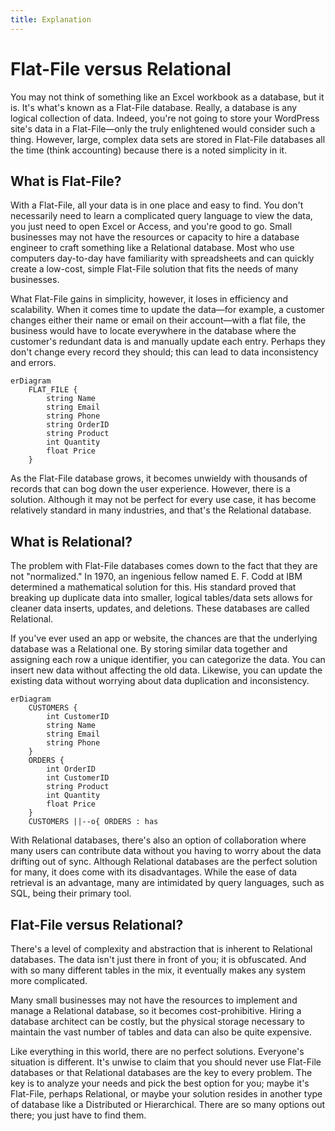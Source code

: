 ```yaml
---
title: Explanation
---
```


# Flat-File versus Relational

You may not think of something like an Excel workbook as a database, but it is. It's what's known as a Flat-File database. Really, a database is any logical collection of data. Indeed, you're not going to store your WordPress site's data in a Flat-File—only the truly enlightened would consider such a thing. However, large, complex data sets are stored in Flat-File databases all the time (think accounting) because there is a noted simplicity in it. 

## What is Flat-File?

With a Flat-File, all your data is in one place and easy to find. 
You don't necessarily need to learn a complicated query language to view the data, you just need to open Excel or Access, and you're good to go.
Small businesses may not have the resources or capacity to hire a database engineer to craft something like a Relational database. 
Most who use computers day-to-day have familiarity with spreadsheets and can quickly create a low-cost, simple Flat-File solution that fits the needs of many businesses. 

What Flat-File gains in simplicity, however, it loses in efficiency and scalability. 
When it comes time to update the data—for example, a customer changes either their name or email on their account—with a flat file, the business would have to locate everywhere in the database where the customer's redundant data is and manually update each entry. 
Perhaps they don't change every record they should; this can lead to data inconsistency and errors. 

``` mermaid
erDiagram
    FLAT_FILE {
        string Name
        string Email
        string Phone
        string OrderID
        string Product
        int Quantity
        float Price
    }
```

As the Flat-File database grows, it becomes unwieldy with thousands of records that can bog down the user experience. 
However, there is a solution. 
Although it may not be perfect for every use case, it has become relatively standard in many industries, and that's the Relational database. 

## What is Relational?

The problem with Flat-File databases comes down to the fact that they are not "normalized." 
In 1970, an ingenious fellow named E. F. Codd at IBM determined a mathematical solution for this. 
His standard proved that breaking up duplicate data into smaller, logical tables/data sets allows for cleaner data inserts, updates, and deletions. 
These databases are called Relational. 

If you've ever used an app or website, the chances are that the underlying database was a Relational one. 
By storing similar data together and assigning each row a unique identifier, you can categorize the data. 
You can insert new data without affecting the old data. 
Likewise, you can update the existing data without worrying about data duplication and inconsistency. 

``` mermaid
erDiagram
    CUSTOMERS {
        int CustomerID
        string Name
        string Email
        string Phone
    }
    ORDERS {
        int OrderID
        int CustomerID
        string Product
        int Quantity
        float Price
    }
    CUSTOMERS ||--o{ ORDERS : has
```

With Relational databases, there's also an option of collaboration where many users can contribute data without you having to worry about the data drifting out of sync.
Although Relational databases are the perfect solution for many, it does come with its disadvantages. 
While the ease of data retrieval is an advantage, many are intimidated by query languages, such as SQL, being their primary tool. 

## Flat-File versus Relational?

There's a level of complexity and abstraction that is inherent to Relational databases. 
The data isn't just there in front of you; it is obfuscated. 
And with so many different tables in the mix, it eventually makes any system more complicated. 

Many small businesses may not have the resources to implement and manage a Relational database, so it becomes cost-prohibitive. 
Hiring a database architect can be costly, but the physical storage necessary to maintain the vast number of tables and data can also be quite expensive. 

Like everything in this world, there are no perfect solutions. 
Everyone's situation is different. 
It's unwise to claim that you should never use Flat-File databases or that Relational databases are the key to every problem. 
The key is to analyze your needs and pick the best option for you; maybe it's Flat-File, perhaps Relational, or maybe your solution resides in another type of database like a Distributed or Hierarchical. 
There are so many options out there; you just have to find them. 